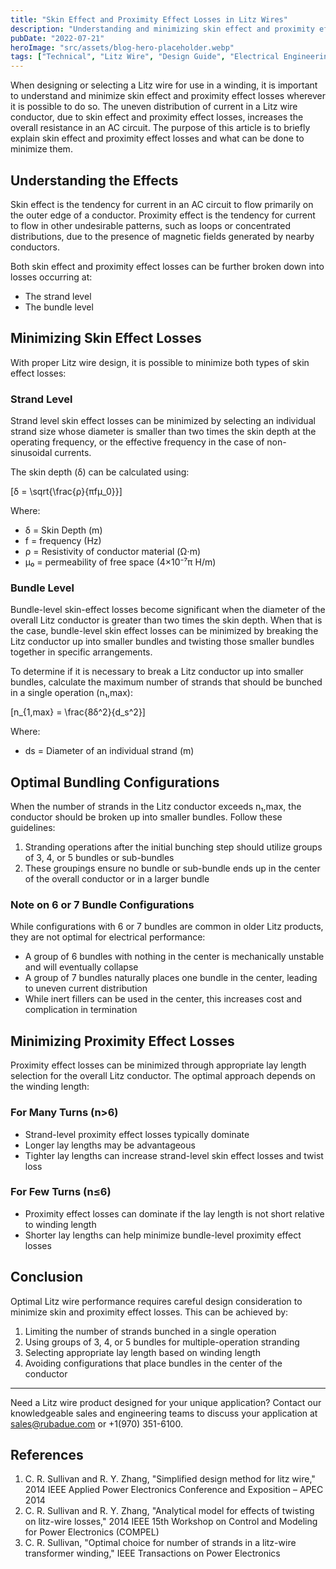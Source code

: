 ```yaml
---
title: "Skin Effect and Proximity Effect Losses in Litz Wires"
description: "Understanding and minimizing skin effect and proximity effect losses in Litz wire design. Learn about strand-level and bundle-level losses and how to optimize your Litz wire performance."
pubDate: "2022-07-21"
heroImage: "src/assets/blog-hero-placeholder.webp"
tags: ["Technical", "Litz Wire", "Design Guide", "Electrical Engineering"]
---
```


When designing or selecting a Litz wire for use in a winding, it is important to understand and minimize skin effect and proximity effect losses wherever it is possible to do so. The uneven distribution of current in a Litz wire conductor, due to skin effect and proximity effect losses, increases the overall resistance in an AC circuit. The purpose of this article is to briefly explain skin effect and proximity effect losses and what can be done to minimize them.

## Understanding the Effects

Skin effect is the tendency for current in an AC circuit to flow primarily on the outer edge of a conductor. Proximity effect is the tendency for current to flow in other undesirable patterns, such as loops or concentrated distributions, due to the presence of magnetic fields generated by nearby conductors.

Both skin effect and proximity effect losses can be further broken down into losses occurring at:
- The strand level
- The bundle level

## Minimizing Skin Effect Losses

With proper Litz wire design, it is possible to minimize both types of skin effect losses:

### Strand Level
Strand level skin effect losses can be minimized by selecting an individual strand size whose diameter is smaller than two times the skin depth at the operating frequency, or the effective frequency in the case of non-sinusoidal currents.

The skin depth (δ) can be calculated using:

\[δ = \sqrt{\frac{ρ}{πfμ_0}}\]

Where:
- δ = Skin Depth (m)
- f = frequency (Hz)
- ρ = Resistivity of conductor material (Ω⋅m)
- μ₀ = permeability of free space (4×10⁻⁷π H/m)

### Bundle Level
Bundle-level skin-effect losses become significant when the diameter of the overall Litz conductor is greater than two times the skin depth. When that is the case, bundle-level skin effect losses can be minimized by breaking the Litz conductor up into smaller bundles and twisting those smaller bundles together in specific arrangements.

To determine if it is necessary to break a Litz conductor up into smaller bundles, calculate the maximum number of strands that should be bunched in a single operation (n₁,max):

\[n_{1,max} = \frac{8δ^2}{d_s^2}\]

Where:
- ds = Diameter of an individual strand (m)

## Optimal Bundling Configurations

When the number of strands in the Litz conductor exceeds n₁,max, the conductor should be broken up into smaller bundles. Follow these guidelines:

1. Stranding operations after the initial bunching step should utilize groups of 3, 4, or 5 bundles or sub-bundles
2. These groupings ensure no bundle or sub-bundle ends up in the center of the overall conductor or in a larger bundle

### Note on 6 or 7 Bundle Configurations

While configurations with 6 or 7 bundles are common in older Litz products, they are not optimal for electrical performance:

- A group of 6 bundles with nothing in the center is mechanically unstable and will eventually collapse
- A group of 7 bundles naturally places one bundle in the center, leading to uneven current distribution
- While inert fillers can be used in the center, this increases cost and complication in termination

## Minimizing Proximity Effect Losses

Proximity effect losses can be minimized through appropriate lay length selection for the overall Litz conductor. The optimal approach depends on the winding length:

### For Many Turns (n>6)
- Strand-level proximity effect losses typically dominate
- Longer lay lengths may be advantageous
- Tighter lay lengths can increase strand-level skin effect losses and twist loss

### For Few Turns (n≤6)
- Proximity effect losses can dominate if the lay length is not short relative to winding length
- Shorter lay lengths can help minimize bundle-level proximity effect losses

## Conclusion

Optimal Litz wire performance requires careful design consideration to minimize skin and proximity effect losses. This can be achieved by:

1. Limiting the number of strands bunched in a single operation
2. Using groups of 3, 4, or 5 bundles for multiple-operation stranding
3. Selecting appropriate lay length based on winding length
4. Avoiding configurations that place bundles in the center of the conductor

---

Need a Litz wire product designed for your unique application? Contact our knowledgeable sales and engineering teams to discuss your application at sales@rubadue.com or +1(970) 351-6100.

## References

1. C. R. Sullivan and R. Y. Zhang, "Simplified design method for litz wire," 2014 IEEE Applied Power Electronics Conference and Exposition – APEC 2014
2. C. R. Sullivan and R. Y. Zhang, "Analytical model for effects of twisting on litz-wire losses," 2014 IEEE 15th Workshop on Control and Modeling for Power Electronics (COMPEL)
3. C. R. Sullivan, "Optimal choice for number of strands in a litz-wire transformer winding," IEEE Transactions on Power Electronics 